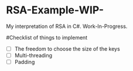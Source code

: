 # RSA-Example-WIP-
My interpretation of RSA in C#. Work-In-Progress.

#Checklist of things to implement
- [ ] The freedom to choose the size of the keys
- [ ] Multi-threading
- [ ] Padding
